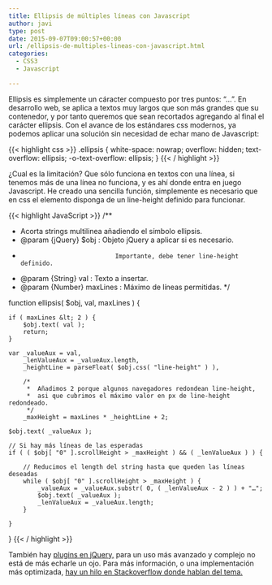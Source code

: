 ```yaml
---
title: Ellipsis de múltiples líneas con Javascript
author: javi
type: post
date: 2015-09-07T09:00:57+00:00
url: /ellipsis-de-multiples-lineas-con-javascript.html
categories:
  - CSS3
  - Javascript

---
```

Ellipsis es simplemente un cáracter compuesto por tres puntos: &#8220;…&#8221;. En desarrollo web, se aplica a textos muy largos que son más grandes que su contenedor, y por tanto queremos que sean recortados agregando al final el carácter ellipsis. Con el avance de los estándares css modernos, ya podemos aplicar una solución sin necesidad de echar mano de Javascript:

{{< highlight css >}}
.ellipsis {
    white-space: nowrap;
    overflow: hidden;
    text-overflow: ellipsis;
    -o-text-overflow: ellipsis;
}
{{< / highlight >}}

¿Cual es la limitación? Que sólo funciona en textos con una línea, si tenemos más de una línea no funciona, y es ahí donde entra en juego Javascript. He creado una sencilla función, simplemente es necesario que en css el elemento disponga de un line-height definido para funcionar.

{{< highlight JavaScript >}}
/**
 *  Acorta strings multilinea añadiendo el símbolo ellipsis.
 *  @param  {jQuery}  $obj     : Objeto jQuery a aplicar si es necesario.
 *                               Importante, debe tener line-height definido.
 *  @param  {String}  val      : Texto a insertar.
 *  @param  {Number}  maxLines : Máximo de líneas permitidas.
 */

function ellipsis( $obj, val, maxLines ) {

    if ( maxLines &lt; 2 ) {
        $obj.text( val );
        return;
    }

    var _valueAux = val,
        _lenValueAux = _valueAux.length,
        _heightLine = parseFloat( $obj.css( "line-height" ) ),

        /*
         *  Añadimos 2 porque algunos navegadores redondean line-height,
         *  asi que cubrimos el máximo valor en px de line-height redondeado.
         */
        _maxHeight = maxLines * _heightLine + 2;

    $obj.text( _valueAux );

    // Si hay más líneas de las esperadas
    if ( ( $obj[ "0" ].scrollHeight > _maxHeight ) && ( _lenValueAux ) ) {

        // Reducimos el length del string hasta que queden las líneas deseadas
        while ( $obj[ "0" ].scrollHeight > _maxHeight ) {
            _valueAux = _valueAux.substr( 0, ( _lenValueAux - 2 ) ) + "…";
            $obj.text( _valueAux );
            _lenValueAux = _valueAux.length;
        }

    }

}
{{< / highlight >}}

También hay [plugins en jQuery,][1] para un uso más avanzado y complejo no está de más echarle un ojo. Para más información, o una implementación más optimizada, [hay un hilo en Stackoverflow donde hablan del tema.][2]

 [1]: http://dotdotdot.frebsite.nl/
 [2]: http://stackoverflow.com/questions/536814/insert-ellipsis-into-html-tag-if-content-too-wide
